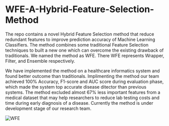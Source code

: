 # WFE-A-Hybrid-Feature-Selection-Method
The repo contains a novel Hybrid Feature Selection method that reduce redundant features to improve prediction accuracy of Machine Learning Classifiers. The method combines some traditional Feature Selection techniques to built a new one which can overcome the existing drawback of traditionals. We named the method as WFE. There WFE represents Wrapper, Filter, and Ensemble respectively.

We have implemented the method on a healthcare informatics system and found better outcome than traditionals. Implimenting the method our team achieved 100% Accuracy, F1-score and AUC score during evaluation phase, which made the system top accurate disease ditector than previous systems. The method excluded almost 67% less important features from a medical dataset that may help researchers to reduce lab testing costs and time during early diagnosis of a disease. Currently the method is under development stage of our research team.

![WFE](https://user-images.githubusercontent.com/70132613/144663131-0f2d1d5e-fad0-4118-88ad-a0e5dcc9c849.png)
